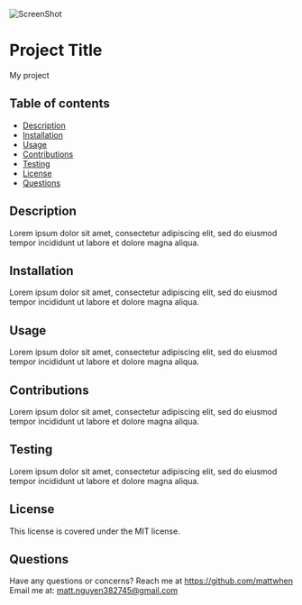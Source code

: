 ![ScreenShot](https://img.shields.io/badge/License-MIT-blue)
# Project Title
My project <br>
## Table of contents <br>
* [Description](#description)
* [Installation](#installation)
* [Usage](#usage)
* [Contributions](#contributions)
* [Testing](#testing)
* [License](#license)
* [Questions](#questions)
## Description 
Lorem ipsum dolor sit amet, consectetur adipiscing elit, sed do eiusmod tempor incididunt ut labore et dolore magna aliqua. <br>
## Installation 
Lorem ipsum dolor sit amet, consectetur adipiscing elit, sed do eiusmod tempor incididunt ut labore et dolore magna aliqua. <br>
## Usage  
Lorem ipsum dolor sit amet, consectetur adipiscing elit, sed do eiusmod tempor incididunt ut labore et dolore magna aliqua. <br>
## Contributions
Lorem ipsum dolor sit amet, consectetur adipiscing elit, sed do eiusmod tempor incididunt ut labore et dolore magna aliqua. <br>
## Testing 
Lorem ipsum dolor sit amet, consectetur adipiscing elit, sed do eiusmod tempor incididunt ut labore et dolore magna aliqua. <br>
## License
This license is covered under the MIT license. <br>
## Questions
Have any questions or concerns? Reach me at https://github.com/mattwhen
Email me at: matt.nguyen382745@gmail.com